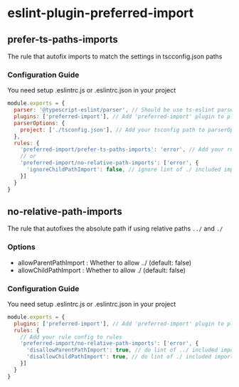 # eslint-plugin-preferred-import

## prefer-ts-paths-imports
The rule that autofix imports to match the settings in tscconfig.json paths

### Configuration Guide
You need setup .eslintrc.js or .eslintrc.json in your project
```js
module.exports = {
  parser: '@typescript-eslint/parser', // Should be use ts-eslint parser
  plugins: ['preferred-import'], // Add 'preferred-import' plugin to plugins
  parserOptions: {
    project: ['./tsconfig.json'], // Add your tsconfig path to parserOptions.project
  },
  rules: {
    'preferred-import/prefer-ts-paths-imports': 'error', // Add your rule config to rules
    // or
    'preferred-import/no-relative-path-imports': ['error', {
      'ignoreChildPathImport': false, // ignore lint of ./ included import, (default is true)
    }]
  }
}
```

## no-relative-path-imports
The rule that autofixes the absolute path if using relative paths `../` and `./`

### Options
* allowParentPathImport : Whether to allow ../ (default: false)
* allowChildPathImport : Whether to allow ./ (default: false)

### Configuration Guide
You need setup .eslintrc.js or .eslintrc.json in your project
```js
module.exports = {
  plugins: ['preferred-import'], // Add 'preferred-import' plugin to plugins
  rules: {
    // Add your rule config to rules
    'preferred-import/no-relative-path-imports': ['error', {
      'disallowParentPathImport': true, // do lint of ../ included import, (default is true)
      'disallowChildPathImport': true, // do lint of ./ included import, (default is false)
    }]
  }
}
```

